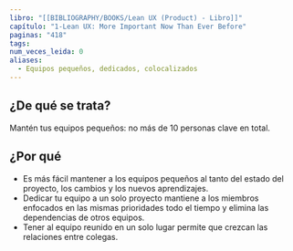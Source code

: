 ```yaml
---
libro: "[[BIBLIOGRAPHY/BOOKS/Lean UX (Product) - Libro]]"
capítulo: "1-Lean UX: More Important Now Than Ever Before"
paginas: "418"
tags: 
num_veces_leida: 0
aliases:
  - Equipos pequeños, dedicados, colocalizados
---
```

## ¿De qué se trata?
Mantén tus equipos pequeños: no más de 10 personas clave en total.
## ¿Por qué
* Es más fácil mantener a los equipos pequeños al tanto del estado del proyecto, los cambios y los nuevos aprendizajes. 
* Dedicar tu equipo a un solo proyecto mantiene a los miembros enfocados en las mismas prioridades todo el tiempo y elimina las dependencias de otros equipos. 
* Tener al equipo reunido en un solo lugar permite que crezcan las relaciones entre colegas.

